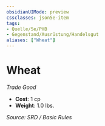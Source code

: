 ```yaml
---
obsidianUIMode: preview
cssclasses: json5e-item
tags:
- Quelle/5e/PHB
- Gegenstand/Ausrüstung/Handelsgut
aliases: ["Wheat"]
---
```

# Wheat
*Trade Good*  

- **Cost**: 1 cp
- **Weight**: 1.0 lbs.

*Source: SRD / Basic Rules*